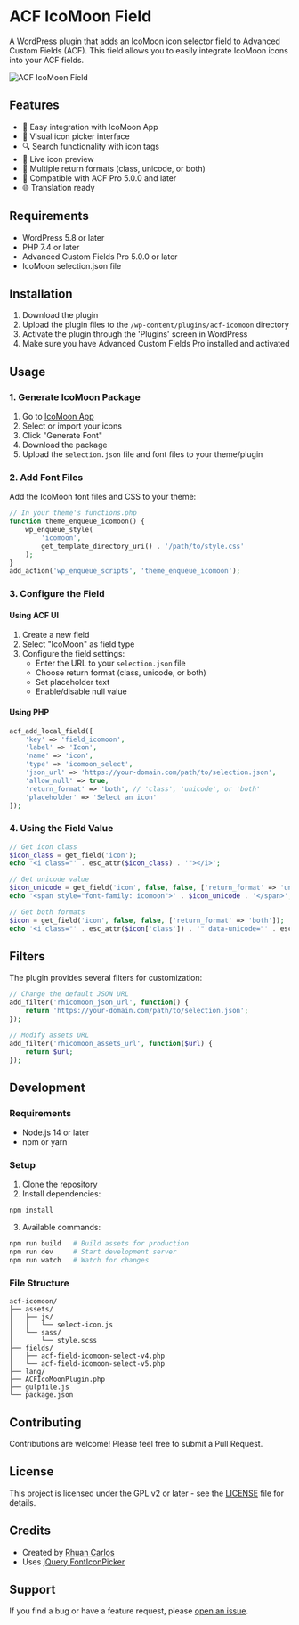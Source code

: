 # ACF IcoMoon Field

A WordPress plugin that adds an IcoMoon icon selector field to Advanced Custom Fields (ACF). This field allows you to easily integrate IcoMoon icons into your ACF fields.

![ACF IcoMoon Field](screenshots/preview.png)

## Features

- 🎯 Easy integration with IcoMoon App
- 🎨 Visual icon picker interface
- 🔍 Search functionality with icon tags
- 💫 Live icon preview
- 🔄 Multiple return formats (class, unicode, or both)
- 🎉 Compatible with ACF Pro 5.0.0 and later
- 🌐 Translation ready

## Requirements

- WordPress 5.8 or later
- PHP 7.4 or later
- Advanced Custom Fields Pro 5.0.0 or later
- IcoMoon selection.json file

## Installation

1. Download the plugin
2. Upload the plugin files to the `/wp-content/plugins/acf-icomoon` directory
3. Activate the plugin through the 'Plugins' screen in WordPress
4. Make sure you have Advanced Custom Fields Pro installed and activated

## Usage

### 1. Generate IcoMoon Package

1. Go to [IcoMoon App](https://icomoon.io/app)
2. Select or import your icons
3. Click "Generate Font"
4. Download the package
5. Upload the `selection.json` file and font files to your theme/plugin

### 2. Add Font Files

Add the IcoMoon font files and CSS to your theme:

```php
// In your theme's functions.php
function theme_enqueue_icomoon() {
    wp_enqueue_style(
        'icomoon',
        get_template_directory_uri() . '/path/to/style.css'
    );
}
add_action('wp_enqueue_scripts', 'theme_enqueue_icomoon');
```

### 3. Configure the Field

#### Using ACF UI

1. Create a new field
2. Select "IcoMoon" as field type
3. Configure the field settings:
   - Enter the URL to your `selection.json` file
   - Choose return format (class, unicode, or both)
   - Set placeholder text
   - Enable/disable null value

#### Using PHP

```php
acf_add_local_field([
    'key' => 'field_icomoon',
    'label' => 'Icon',
    'name' => 'icon',
    'type' => 'icomoon_select',
    'json_url' => 'https://your-domain.com/path/to/selection.json',
    'allow_null' => true,
    'return_format' => 'both', // 'class', 'unicode', or 'both'
    'placeholder' => 'Select an icon'
]);
```

### 4. Using the Field Value

```php
// Get icon class
$icon_class = get_field('icon');
echo '<i class="' . esc_attr($icon_class) . '"></i>';

// Get unicode value
$icon_unicode = get_field('icon', false, false, ['return_format' => 'unicode']);
echo '<span style="font-family: icomoon">' . $icon_unicode . '</span>';

// Get both formats
$icon = get_field('icon', false, false, ['return_format' => 'both']);
echo '<i class="' . esc_attr($icon['class']) . '" data-unicode="' . esc_attr($icon['unicode']) . '"></i>';
```

## Filters

The plugin provides several filters for customization:

```php
// Change the default JSON URL
add_filter('rhicomoon_json_url', function() {
    return 'https://your-domain.com/path/to/selection.json';
});

// Modify assets URL
add_filter('rhicomoon_assets_url', function($url) {
    return $url;
});
```

## Development

### Requirements

- Node.js 14 or later
- npm or yarn

### Setup

1. Clone the repository
2. Install dependencies:
```bash
npm install
```

3. Available commands:
```bash
npm run build   # Build assets for production
npm run dev     # Start development server
npm run watch   # Watch for changes
```

### File Structure

```
acf-icomoon/
├── assets/
│   ├── js/
│   │   └── select-icon.js
│   └── sass/
│       └── style.scss
├── fields/
│   ├── acf-field-icomoon-select-v4.php
│   └── acf-field-icomoon-select-v5.php
├── lang/
├── ACFIcoMoonPlugin.php
├── gulpfile.js
└── package.json
```

## Contributing

Contributions are welcome! Please feel free to submit a Pull Request.

## License

This project is licensed under the GPL v2 or later - see the [LICENSE](LICENSE) file for details.

## Credits

- Created by [Rhuan Carlos](https://rhuan.dev)
- Uses [jQuery FontIconPicker](https://github.com/fontIconPicker/fontIconPicker)

## Support

If you find a bug or have a feature request, please [open an issue](https://github.com/rhcarlosweb/acf-icomoon/issues).